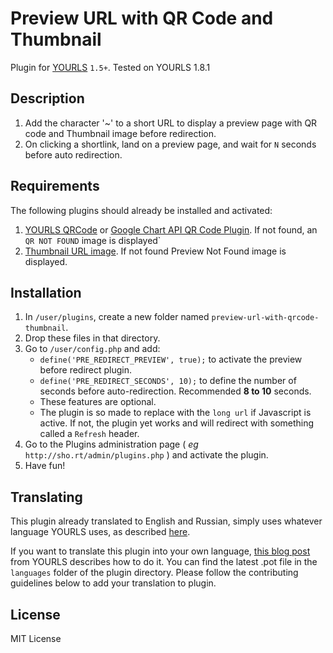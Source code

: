 # Preview URL with QR Code and Thumbnail

Plugin for [YOURLS](http://yourls.org) `1.5+`. Tested on YOURLS 1.8.1

Description
-----------
1. Add the character '~' to a short URL to display a preview page with QR code and Thumbnail image before redirection.
2. On clicking a shortlink, land on a preview page, and wait for `N` seconds before auto redirection.

Requirements
-----------
The following plugins should already be installed and activated:
1. [YOURLS QRCode](https://github.com/seandrickson/YOURLS-QRCode-Plugin) or [Google Chart API QR Code Plugin](https://github.com/YOURLS/YOURLS/wiki/Plugin-%3D-QRCode-ShortURL). If not found, an `QR NOT FOUND` image is displayed`
2. [Thumbnail URL image](https://github.com/prog-it/yourls-thumbnail-url). If not found Preview Not Found image is displayed.

Installation
------------
1. In `/user/plugins`, create a new folder named `preview-url-with-qrcode-thumbnail`.
2. Drop these files in that directory.
3. Go to `/user/config.php` and add:
   - `define('PRE_REDIRECT_PREVIEW', true);` to activate the preview before redirect plugin.
   - `define('PRE_REDIRECT_SECONDS', 10);` to define the number of seconds before auto-redirection. Recommended **8 to 10** seconds.
   - These features are optional.
   - The plugin is so made to replace with the `long url` if Javascript is active. If not, the plugin yet works and will redirect with something called a `Refresh` header.
5. Go to the Plugins administration page ( *eg* `http://sho.rt/admin/plugins.php` ) and activate the plugin.
6. Have fun!

Translating
-----------
This plugin already translated to English and Russian, simply uses whatever language YOURLS uses, as described [here](https://github.com/YOURLS/YOURLS/wiki/YOURLS-in-your-language#install-yourls-in-your-language).

If you want to translate this plugin into your own language, [this blog post](http://blog.yourls.org/2013/02/workshop-how-to-create-your-own-translation-file-for-yourls/) from YOURLS describes how to do it. You can find the latest .pot file in the `languages` folder of the plugin directory. Please follow the contributing guidelines below to add your translation to plugin.


License
-------
MIT License
